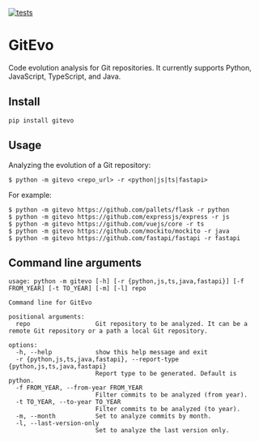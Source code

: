 [![tests](https://github.com/andrehora/gitevo/actions/workflows/tests.yml/badge.svg)](https://github.com/andrehora/gitevo/actions/workflows/tests.yml)

# GitEvo

Code evolution analysis for Git repositories.
It currently supports Python, JavaScript, TypeScript, and Java.

## Install

```
pip install gitevo
```

## Usage

Analyzing the evolution of a Git repository:

```
$ python -m gitevo <repo_url> -r <python|js|ts|fastapi>
```

For example:

```
$ python -m gitevo https://github.com/pallets/flask -r python
$ python -m gitevo https://github.com/expressjs/express -r js
$ python -m gitevo https://github.com/vuejs/core -r ts
$ python -m gitevo https://github.com/mockito/mockito -r java
$ python -m gitevo https://github.com/fastapi/fastapi -r fastapi
```

## Command line arguments

```
usage: python -m gitevo [-h] [-r {python,js,ts,java,fastapi}] [-f FROM_YEAR] [-t TO_YEAR] [-m] [-l] repo

Command line for GitEvo

positional arguments:
  repo                  Git repository to be analyzed. It can be a remote Git repository or a path a local Git repository.

options:
  -h, --help            show this help message and exit
  -r {python,js,ts,java,fastapi}, --report-type {python,js,ts,java,fastapi}
                        Report type to be generated. Default is python.
  -f FROM_YEAR, --from-year FROM_YEAR
                        Filter commits to be analyzed (from year).
  -t TO_YEAR, --to-year TO_YEAR
                        Filter commits to be analyzed (to year).
  -m, --month           Set to analyze commits by month.
  -l, --last-version-only
                        Set to analyze the last version only.
```
